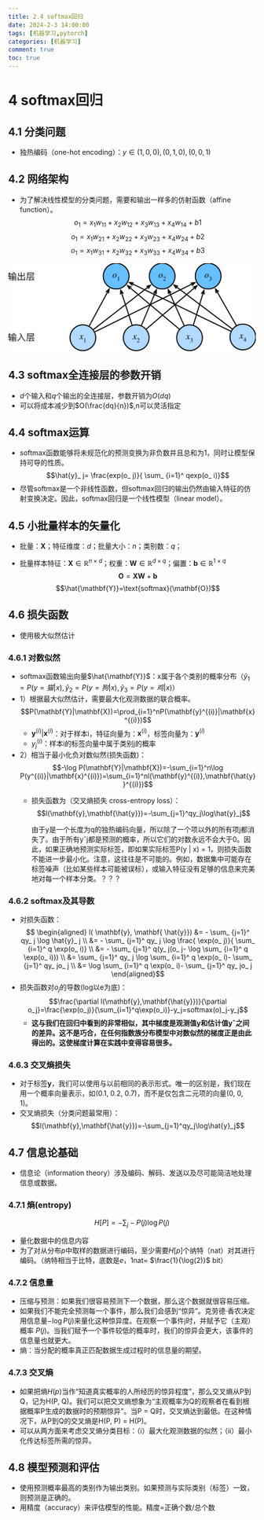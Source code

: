 ```yaml
---
title: 2.4 softmax回归
date: 2024-2-3 14:00:00
tags: [机器学习,pytorch]
categories: [机器学习]
comment: true
toc: true
---
```

#
<!--more-->
# 4 softmax回归
## 4.1 分类问题
- 独热编码（one-hot encoding）：$y\in{(1,0,0),(0,1,0),(0,0,1)}$
## 4.2 网络架构
- 为了解决线性模型的分类问题，需要和输出一样多的仿射函数（affine function）。$$o_1=x_1w_{11}+x_2w_{12}+x_3w_{13}+x_4w_{14}+b1$$ $$o_1=x_1w_{21}+x_2w_{22}+x_3w_{23}+x_4w_{24}+b2$$ $$o_1=x_1w_{31}+x_2w_{32}+x_3w_{33}+x_4w_{34}+b3$$

![$ \mathfb{o}= \mathfb{W} \mathfb{x}+ \mathfb{b}$](4img/1.png)
![$ \mathfb{o} = \mathfb{W} \mathfb{x} + \mathfb{b}$](img/deeplearning/code/pytorch/2_linear_neural_network/4img/1.png)
## 4.3 softmax全连接层的参数开销
- $d$个输入和$q$个输出的全连接层，参数开销为$O(dq)$
- 可以将成本减少到$O(\frac{dq}{n})$,n可以灵活指定
## 4.4 softmax运算
- softmax函数能够将未规范化的预测变换为非负数并且总和为1，同时让模型保持可导的性质。
$$\hat{y}_ j= \frac{exp(o_ j)}{ \sum_ {i=1}^ qexp(o_ i)}$$
- 尽管softmax是一个非线性函数，但softmax回归的输出仍然由输入特征的仿射变换决定。因此，softmax回归是一个线性模型（linear model）。
## 4.5 小批量样本的矢量化
- 批量：$\mathbf{X}$；特征维度：$d$；批量大小：$n$；类别数：$q$；


- 批量样本特征：$\mathbf{X}\in\mathbb{R}^{n\times d}$；权重：$\mathbf{W}\in\mathbb{R}^{d\times q}$；偏置：$\mathbf{b}\in\mathbb{R}^{1\times q}$ $$\mathbf{O}=\mathbf{XW}+\mathbf{b}$$ $$\hat{\mathbf{Y}}=\text{softmax}(\mathbf{O})$$
## 4.6 损失函数
- 使用极大似然估计
### 4.6.1 对数似然
- softmax函数输出向量$\hat{\mathbf{Y}}$：x属于各个类别的概率分布（$\hat{y}_1=P(y=猫|x),\hat{y}_2=P(y=狗|x),\hat{y}_3=P(y=鸡|x)$）
- 1）根据最大似然估计，需要最大化观测数据的联合概率。$$P(\mathbf{Y}|\mathbf{X})=\prod_{i=1}^nP(\mathbf{y}^{(i)}|\mathbf{x}^{(i)})$$
    - $\mathbf{y}^{(i)}|\mathbf{x}^{(i)}$：对于样本i，特征向量为：$\mathbf{x}^{(i)}$，标签向量为：$\mathbf{y}^{(i)}$
    - $y_j^{(i)}$：样本i的标签向量中属于类别j的概率
- 2）相当于最小化负对数似然(损失函数)：$$-\log P(\mathbf{Y}|\mathbf{X})=-\sum_{i=1}^n\log P(y^{(i)}|\mathbf{x}^{(i)})=\sum_{i=1}^nl(\mathbf{y}^{(i)},\mathbf{\hat{y}}^{(i)})$$
    - 损失函数为（交叉熵损失 cross-entropy loss）：$$l(\mathbf{y},\mathbf{\hat{y}})=-\sum_{j=1}^qy_j\log\hat{y}_j$$

        由于y是一个长度为q的独热编码向量，所以除了一个项以外的所有项j都消失了。由于所有yˆj都是预测的概率，所以它们的对数永远不会大于0。因此，如果正确地预测实际标签，即如果实际标签P(y | x) = 1，则损失函数不能进一步最小化。注意，这往往是不可能的。例如，数据集中可能存在标签噪声（比如某些样本可能被误标），或输入特征没有足够的信息来完美地对每一个样本分类。？？？



### 4.6.2 softmax及其导数
- 对损失函数：$$ \begin{aligned} l( \mathbf{y}, \mathbf{ \hat{y}}) &= - \sum_ {j=1}^ qy_ j \log \hat{y}_ j \\ &= - \sum_ {j=1}^ qy_ j \log \frac{ \exp(o_ j)}{ \sum_ {i=1}^ q \exp(o_ i)} \\ &= - \sum_ {j=1}^ q(y_ j(o_ j- \log \sum_ {i=1}^ q \exp(o_ i))) \\ &= \sum_ {j=1}^ qy_ j \log \sum_ {i=1}^ q \exp(o_ i)- \sum_ {j=1}^ qy_ jo_ j \\ &= \log \sum_ {i=1}^ q \exp(o_ i)- \sum_ {j=1}^ qy_ jo_ j \end{aligned}$$
- 损失函数对$o_j$的导数(log以e为底)：$$\frac{\partial l(\mathbf{y},\mathbf{\hat{y}})}{\partial o_j}=\frac{\exp(o_j)}{\sum_{i=1}^q\exp(o_i)}-y_j=softmax(o)_j-y_j$$
    - **这与我们在回归中看到的非常相似，其中梯度是观测值y和估计值yˆ之间的差异。这不是巧合，在任何指数族分布模型中对数似然的梯度正是由此得出的。这使梯度计算在实践中变得容易很多。**

### 4.6.3 交叉熵损失
- 对于标签$\mathbf{y}$，我们可以使用与以前相同的表示形式。唯一的区别是，我们现在用一个概率向量表示，如(0.1, 0.2, 0.7)，而不是仅包含二元项的向量(0, 0, 1)。
- 交叉熵损失（分类问题最常用）：$$l(\mathbf{y},\mathbf{\hat{y}})=-\sum_{j=1}^qy_j\log\hat{y}_j$$

## 4.7 信息论基础
- 信息论（information theory）涉及编码、解码、发送以及尽可能简洁地处理信息或数据。
### 4.7.1 熵(entropy)
$$H[P]=-\sum_{j}-P(j)\log P(j)$$
- 量化数据中的信息内容
- 为了对从分布$p$中取样的数据进行编码，至少需要$H[p]$个纳特（nat）对其进行编码。（纳特相当于比特，底数是$e$，1nat= $\frac{1}{\log(2)}$ bit）
### 4.7.2 信息量
- 压缩与预测：如果我们很容易预测下一个数据，那么这个数据就很容易压缩。
- 如果我们不能完全预测每一个事件，那么我们会感到“惊异”。克劳德·香农决定用信息量$-\log P(j)$来量化这种惊异度。在观察一个事件j时，并赋予它（主观）概率 $P(j)$。当我们赋予一个事件较低的概率时，我们的惊异会更大，该事件的信息量也就更大。
- 熵：当分配的概率真正匹配数据生成过程时的信息量的期望。

### 4.7.3 交叉熵
- 如果把熵$H(p)$当作“知道真实概率的人所经历的惊异程度”，那么交叉熵从P到Q，记为H(P, Q)。我们可以把交叉熵想象为“主观概率为Q的观察者在看到根据概率P生成的数据时的预期惊异”。当P = Q时，交叉熵达到最低。在这种情况下，从P到Q的交叉熵是H(P, P) = H(P)。
- 可以从两方面来考虑交叉熵分类目标：（i）最大化观测数据的似然；（ii）最小化传达标签所需的惊异。

## 4.8 模型预测和评估
- 使用预测概率最高的类别作为输出类别。如果预测与实际类别（标签）一致，则预测是正确的。
- 用精度（accuracy）来评估模型的性能。精度=正确个数/总个数
